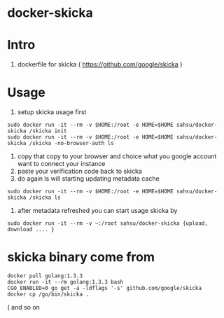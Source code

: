 # docker-skicka

# Intro
 1. dockerfile for skicka ( https://github.com/google/skicka )

# Usage
 1. setup skicka usage first

 ```
 sudo docker run -it --rm -v $HOME:/root -e HOME=$HOME sahsu/docker-skicka /skicka init
 sudo docker run -it --rm -v $HOME:/root -e HOME=$HOME sahsu/docker-skicka /skicka -no-browser-auth ls
 ```
 1. copy that copy to your browser and choice what you google account want to connect your instance
 1. paste your verification code back to skicka
 1. do again ls will starting updating metadata cache

 ```
 sudo docker run -it --rm -v $HOME:/root -e HOME=$HOME sahsu/docker-skicka /skicka ls
 ```

 1. after metadata refreshed you can start usage skicka by

 ```
 sudo docker run -it --rm -v ~:/root sahsu/docker-skicka {upload, download .... }
 ```

# skicka binary come from
 ```
 docker pull golang:1.3.3
 docker run -it --rm golang:1.3.3 bash
 CGO_ENABLED=0 go get -a -ldflags '-s' github.com/google/skicka
 docker cp /go/bin/skicka .
 ```
 ( and so on

